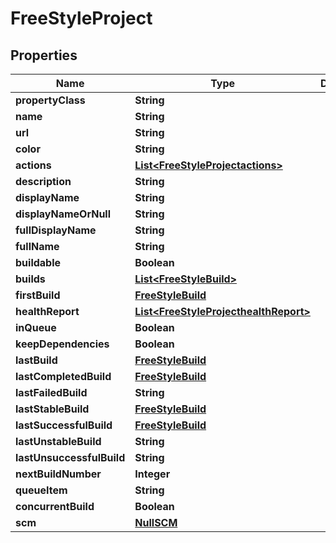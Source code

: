 

# FreeStyleProject


## Properties

| Name | Type | Description | Notes |
|------------ | ------------- | ------------- | -------------|
|**propertyClass** | **String** |  |  [optional] |
|**name** | **String** |  |  [optional] |
|**url** | **String** |  |  [optional] |
|**color** | **String** |  |  [optional] |
|**actions** | [**List&lt;FreeStyleProjectactions&gt;**](FreeStyleProjectactions.md) |  |  [optional] |
|**description** | **String** |  |  [optional] |
|**displayName** | **String** |  |  [optional] |
|**displayNameOrNull** | **String** |  |  [optional] |
|**fullDisplayName** | **String** |  |  [optional] |
|**fullName** | **String** |  |  [optional] |
|**buildable** | **Boolean** |  |  [optional] |
|**builds** | [**List&lt;FreeStyleBuild&gt;**](FreeStyleBuild.md) |  |  [optional] |
|**firstBuild** | [**FreeStyleBuild**](FreeStyleBuild.md) |  |  [optional] |
|**healthReport** | [**List&lt;FreeStyleProjecthealthReport&gt;**](FreeStyleProjecthealthReport.md) |  |  [optional] |
|**inQueue** | **Boolean** |  |  [optional] |
|**keepDependencies** | **Boolean** |  |  [optional] |
|**lastBuild** | [**FreeStyleBuild**](FreeStyleBuild.md) |  |  [optional] |
|**lastCompletedBuild** | [**FreeStyleBuild**](FreeStyleBuild.md) |  |  [optional] |
|**lastFailedBuild** | **String** |  |  [optional] |
|**lastStableBuild** | [**FreeStyleBuild**](FreeStyleBuild.md) |  |  [optional] |
|**lastSuccessfulBuild** | [**FreeStyleBuild**](FreeStyleBuild.md) |  |  [optional] |
|**lastUnstableBuild** | **String** |  |  [optional] |
|**lastUnsuccessfulBuild** | **String** |  |  [optional] |
|**nextBuildNumber** | **Integer** |  |  [optional] |
|**queueItem** | **String** |  |  [optional] |
|**concurrentBuild** | **Boolean** |  |  [optional] |
|**scm** | [**NullSCM**](NullSCM.md) |  |  [optional] |



